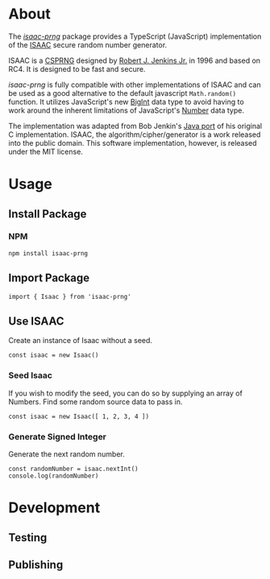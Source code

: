 # About

The [*isaac-prng*](https://www.npmjs.com/package/isaac-prng) package provides a TypeScript (JavaScript) implementation of the [ISAAC](http://www.burtleburtle.net/bob/rand/isaac.html) secure random number generator.

ISAAC is a [CSPRNG](http://en.wikipedia.org/wiki/CSPRNG) designed by [Robert J. Jenkins Jr.](http://burtleburtle.net/bob/) in 1996 and based on RC4. It is designed to be fast and secure.

*isaac-prng* is fully compatible with other implementations of ISAAC and can be used as a good alternative to the default javascript `Math.random()` function. It utilizes JavaScript's new [BigInt](https://v8.dev/features/bigint) data type to avoid having to work around the inherent limitations of JavaScript's [Number](https://developer.mozilla.org/en-US/docs/Web/JavaScript/Reference/Global_Objects/Number) data type.

The implementation was adapted from Bob Jenkin's [Java port](https://burtleburtle.net/bob/java/rand/Rand.java) of his original C implementation. ISAAC, the algorithm/cipher/generator is a work released into the public domain. This software implementation, however, is released under the MIT license.

# Usage

## Install Package

### NPM

```
npm install isaac-prng
```

## Import Package

```
import { Isaac } from 'isaac-prng'
```

## Use ISAAC

Create an instance of Isaac without a seed.

```
const isaac = new Isaac()
```

### Seed Isaac

If you wish to modify the seed, you can do so by supplying an array of Numbers. Find some random source data to pass in.

```
const isaac = new Isaac([ 1, 2, 3, 4 ])
```

### Generate Signed Integer

Generate the next random number.

```
const randomNumber = isaac.nextInt()
console.log(randomNumber)
```

# Development

## Testing

## Publishing
